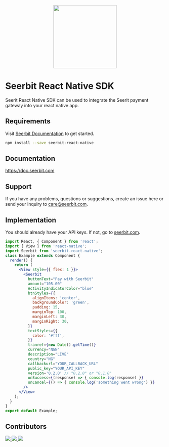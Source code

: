 <p align="center">
<img width="200" valign="top" src="https://camo.githubusercontent.com/c95fa9deb3f9e4fa1d700aebdbe3373227d826ec/68747470733a2f2f7265732e636c6f7564696e6172792e636f6d2f6479326461677567702f696d6167652f75706c6f61642f76313537313234393635382f736565726269742d6c6f676f5f6d64696e6f6d2e706e67" data-canonical-src="https://res.cloudinary.com/dy2dagugp/image/upload/v1571249658/seerbit-logo_mdinom.png" style="max-width:100%; ">
</p>

# Seerbit React Native SDK

Seerit React Native SDK can be used to integrate the Seerit payment gateway into your react native app. 

## Requirements 
Visit [Seerbit Documentation](https://doc.seerbit.com) to get started. 
```bash
npm install --save seerbit-react-native
```
## Documentation 
   https://doc.seerbit.com
## Support 
If you have any problems, questions or suggestions, create an issue here or send your inquiry to care@seerbit.com.

## Implementation
You should already have your API keys. If not, go to [seerbit.com](https://doc.seerbit.com).
```jsx
import React, { Component } from 'react';
import { View } from 'react-native';
import Seerbit from 'seerbit-react-native';
class Example extends Component {
  render() {
    return (
      <View style={{ flex: 1 }}>
        <Seerbit
          buttonText="Pay with Seerbit"
          amount="105.00"
          ActivityIndicatorColor="blue"
          btnStyles={{
            alignItems: 'center',
            backgroundColor: 'green',
            padding: 15,
            marginTop: 100,
            marginLeft: 30,
            marginRight: 30,
          }}
          textStyles={{
            color: '#fff',
          }}
          tranref={new Date().getTime()}
          currency="NGN"
          description="LIVE"
          country="NG"
          callbackurl="YOUR_CALLBACK_URL"
          public_key="YOUR_API_KEY"
          version='0.2.0' // "0.2.0" or "0.1.0"
          onSuccess={(response) => { console.log(response) }}
          onCancel={() => { console.log('something went wrong') }}
        />
      </View>
    );
  }
}
export default Example;

```
## Contributors
<span>
<a href="https://github.com/praizerema">
  <img src="https://github.com/praizerema.png?size=50">
</a>
<a href="https://github.com/tosyngy">
  <img src="https://github.com/tosyngy.png?size=50">
</a>
   <a href="https://github.com/amoskeyz">
  <img src="https://github.com/amoskeyz.png?size=50">
</a>
   </span>
